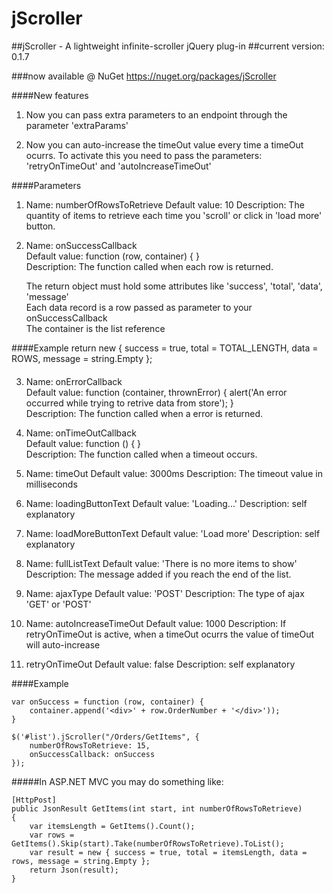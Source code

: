 jScroller
=========

##jScroller - A lightweight infinite-scroller jQuery plug-in
##current version: 0.1.7

###now available @ NuGet https://nuget.org/packages/jScroller

####New features

1.	Now you can pass extra parameters to an endpoint through the parameter 'extraParams'

2.	Now you can auto-increase the timeOut value every time a timeOut ocurrs.
	To activate this you need to pass the parameters: 'retryOnTimeOut' and 'autoIncreaseTimeOut'

####Parameters

1.	Name: numberOfRowsToRetrieve
	Default value: 10
	Description: The quantity of items to retrieve each time you 'scroll' or click in 'load more' button.
 
2.	Name: onSuccessCallback  
	Default value: function (row, container) { }  
	Description: The function called when each row is returned.  
 
	The return object must hold some attributes like 'success', 'total', 'data', 'message'  
	Each data record is a row passed as parameter to your onSuccessCallback  
	The container is the list reference  

####Example	
	return new { success = true, total = TOTAL_LENGTH, data = ROWS, message = string.Empty }; 
#### 
 
3.	Name: onErrorCallback  
	Default value: function (container, thrownError) { alert('An error occurred while trying to retrive data from store'); }  
	Description: The function called when a error is returned.  
 
4.	Name: onTimeOutCallback  
	Default value: function () { }  
	Description: The function called when a timeout occurs.
 
5.	Name: timeOut
	Default value: 3000ms
	Description: The timeout value in milliseconds
 
6.	Name: loadingButtonText
	Default value: 'Loading...'
	Description: self explanatory
 
7.	Name: loadMoreButtonText
	Default value: 'Load more'
	Description: self explanatory
 	
8.	Name: fullListText
	Default value: 'There is no more items to show'
	Description: The message added if you reach the end of the list.

9.	Name: ajaxType
	Default value: 'POST'
	Description: The type of ajax 'GET' or 'POST'
	
10. Name: autoIncreaseTimeOut
	Default value: 1000
	Description: If retryOnTimeOut is active, when a timeOut ocurrs the value of timeOut will auto-increase

11. retryOnTimeOut
	Default value: false
	Description: self explanatory
 
####Example
 
    var onSuccess = function (row, container) {
		container.append('<div>' + row.OrderNumber + '</div>'));
    }
 	
	$('#list').jScroller("/Orders/GetItems", {
        numberOfRowsToRetrieve: 15,
        onSuccessCallback: onSuccess
    });
 
#####In ASP.NET MVC you may do something like:  

	[HttpPost]
	public JsonResult GetItems(int start, int numberOfRowsToRetrieve)
	{
		var itemsLength = GetItems().Count();
		var rows = GetItems().Skip(start).Take(numberOfRowsToRetrieve).ToList();
		var result = new { success = true, total = itemsLength, data = rows, message = string.Empty };
		return Json(result);
	}